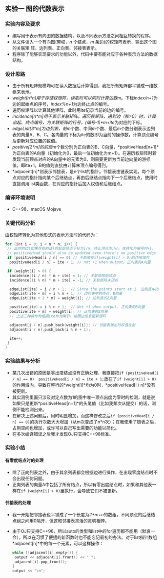## 实验一 图的代数表示

### 实验内容及要求

* 编写用于表示有向图的数据结构，以及不同表示方法之间相互转换的程序。 
* 从文件读入一个有向图(带权，*n* 个结点，*m* 条边)的权矩阵表示，输出这个图的关联矩
  阵、边列表、正向表、邻接表表示。
* 程序除了能够实现要求的功能以外，代码中要有能对应于各种表示方法的数据结构。

### 设计思路

* 由于所有矩阵规模均可在读入数据后计算得到，我把所有矩阵都平铺成一维数组来表示。
* *weight[n\*n]*用于存储权矩阵，读取时可以同时计算边数*m*。下标*index/n+1*为边的起始点的序号，*index%n+1*为边终止点的编号。
* 遍历权矩阵以计算其他矩阵，此时用*ite*记录当前的边的编号。
* *incidence[n\*m]*用于表示关联矩阵。遍历权矩阵，遇到边（权>0）时，计算出起、终点编号，为关联矩阵的行号，*(编号-1)\*m+ite*为对应的下标。
* *edgeList[3\*m]*为边列表，前*m*个数、中间*m*个数、最后*m*个数分别表示边列表的向量A、B、C。各向量的下标为ite的数即为当前的操作数，计算顶点编号后更新对应位置的数值。
* *positive[2\*m]*的前后*m*个数分别为正向表的B、C向量，*positiveHead[n+1]*为正向表的A向量（初始化为0，最后一位初始化为m+1）。在遍历权矩阵时若发现当前顶点对应的A向量中的元素为0，则需要更新为当前边向量的游标值，即ite+1。B的值则直接由计算末顶点编号得到。
* *adjacent[n]*则表示邻接表，是n个list的指针。邻接表由链表实现，每个顶点对应的指针指向某个后继结点，再由后继结点指向下一个后继结点，使用时直接调用list类函数，在对应的指针后加入权值和后继结点。

### 编译环境说明

* C++98，macOS Mojave

### 关键代码分析

由权矩阵转化为其他形式的表示方法时的代码为：

```C++
for (int i = 0; i < n * n; i++) { 
 // 此时的边(如果存在的话)的起始顶点下标为i/n，终止顶点为i%n。在转化为编号时+1。
 // positiveHead should also be updated even there's no positive edge from a point.
 if (positiveHead[i / n] == 0) // 不能放在if(weight[i] > 0)的作用域内
  positiveHead[i / n] = ite + 1; // not +1 when output。正向表的A向量

 if (weight[i] > 0) {
  incidence[(i / n) * m + ite] = 1; // 关联矩阵始顶点
  incidence[(i % n) * m + ite] = -1; // 关联矩阵末顶点

  edgeList[ite] = i / n + 1;  // Since the points start at 1. 边列表中的起点，A向量
  edgeList[ite + m] = i % n + 1; // 边列表中的终点，B向量
  edgeList[ite + 2 * m] = weight[i]; // 边列表的Z向量

  positive[ite] = i % n + 1;  // Not +1 when output. 正向表的B向量
  positive[ite + m] = weight[i]; // 正向表的Z向量
  // 上述三种操作均根据ite作为索引，按照边信息更新矩阵

  adjacent[i / n].push_back(weight[i]); // 邻接表输出时权值在前
  adjacent[i / n].push_back(i % n + 1);

  ite++;
 }
}
```

### 实验结果与分析

* 某几次出错的原因是零出度结点没有正确处理，我直接把`if (positiveHead[i / n] == 0)  positiveHead[i / n] = ite + 1;`放在了`if (weight[i] > 0)`的作用域内，导致在整行的*weight[i]*均为0时，*positiveHead[i / n]*没有被更新。
* 其实测例里面只涉及对定点数为1的图中唯一顶点出度为零时的检测，就是说如果只是更新*positiveHead[n+1]*的头尾值（比如我某次从提交）的话，测例不能检测出来。
* 在解决上述问题后，用时明显增加，而这样修改之后`if (positiveHead[i / n] == 0)`的执行次数大大增加（从m次变成了n*n次）；在我使用了链表之后，占用空间也增加，或许可以自己写出需要的功能以简化。
* 在多次编译错误之后我才发现OJ只支持C++98标准。

### 实验小结

#### 有零度结点时的处理

* 除了正向列表之外，由于其余列表都会根据边进行操作，在出现零度结点时不会出现任何问题。
* 正向列表的向量A中包括了所有结点，所以有零出度结点时，如果和其他表一样在`if (weight[i] > 0)`里执行，会导致它们不被更新。

#### 邻接表的处理

* 我一开始把邻接表也平铺成了一个长度为*2\*m+n*的数组，不同顶点的后继结点组之间用0隔开，但这和邻接表灵活的灵魂相悖。

* 由于OJ只支持C++98，所以auto的类型和list中的for遍历都不能用（默哀一会），所以在习惯了便捷的新函数时也不能忘记最初的办法。对于list指针数组*adjacent[n]*中的每一个元素，可以这样操作：

  ```C++
  while (!adjacent[i].empty()) {
   output << adjacent[i].front() << " ";
   adjacent[i].pop_front();
  }
  output << "\n";
  ```